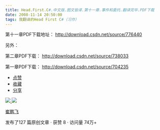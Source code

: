 ```yaml
---
title: Head.First.C#.中文版.图文皆译.第十一章.事件和委托.翻译完毕.PDF下载
date: 2008-11-14 20:50:00
tags: 我翻译的Head First C#（习作）
---
```

第十一章PDF下载地址： [ http://download.csdn.net/source/776440
](http://download.csdn.net/source/776440)

另外：

第二章PDF下载： [ http://download.csdn.net/source/738033
](http://download.csdn.net/source/738033)

第一章PDF下载： [ http://download.csdn.net/source/704235
](http://download.csdn.net/source/704235)

  * [ 点赞  ](javascript:;)
  * [ 收藏  ](javascript:;)
  * [ 分享 ](javascript:;)

[ ![](https://profile.csdnimg.cn/5/2/5/3_cuipengfei1)
![](https://g.csdnimg.cn/static/user-reg-year/1x/11.png)
](https://blog.csdn.net/cuipengfei1)

[ 崔鹏飞 ](https://blog.csdn.net/cuipengfei1)

发布了127 篇原创文章  ·  获赞 8  ·  访问量 74万+

